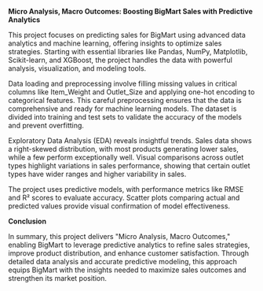 **Micro Analysis, Macro Outcomes: Boosting BigMart Sales with Predictive Analytics**

This project focuses on predicting sales for BigMart using advanced data analytics and machine learning, offering insights to optimize sales strategies. Starting with essential libraries like Pandas, NumPy, Matplotlib, Scikit-learn, and XGBoost, the project handles the data with powerful analysis, visualization, and modeling tools.

Data loading and preprocessing involve filling missing values in critical columns like Item_Weight and Outlet_Size and applying one-hot encoding to categorical features. This careful preprocessing ensures that the data is comprehensive and ready for machine learning models. The dataset is divided into training and test sets to validate the accuracy of the models and prevent overfitting.

Exploratory Data Analysis (EDA) reveals insightful trends. Sales data shows a right-skewed distribution, with most products generating lower sales, while a few perform exceptionally well. Visual comparisons across outlet types highlight variations in sales performance, showing that certain outlet types have wider ranges and higher variability in sales.

The project uses predictive models, with performance metrics like RMSE and R² scores to evaluate accuracy. Scatter plots comparing actual and predicted values provide visual confirmation of model effectiveness.


**Conclusion**

In summary, this project delivers "Micro Analysis, Macro Outcomes," enabling BigMart to leverage predictive analytics to refine sales strategies, improve product distribution, and enhance customer satisfaction. Through detailed data analysis and accurate predictive modeling, this approach equips BigMart with the insights needed to maximize sales outcomes and strengthen its market position.

